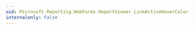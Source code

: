```yaml
---
uid: Microsoft.Reporting.WebForms.ReportViewer.LinkActiveHoverColor
internalonly: False
---
```

